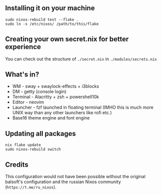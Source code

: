 ## Installing it on your machine
```
sudo nixos-rebuild test --flake .
sudo ln -s /etc/nixos/ /path/to/this/flake
```

## Creating your own secret.nix for better experience
You can check out the structure of `./secret.nix` in `./modules/secrets.nix`

## What's in?
* WM - sway + swaylock-effects + i3blocks
* DM - getty (console login)
* Terminal - Alacritty + zsh + powershell10k
* Editor - neovim
* Launcher - fzf launched in floating terminal (IMHO this is much more UNIX way than any other launchers like rofi etc.)
* Base16 theme engine and font engine

## Updating all packages
```
nix flake update
sudo nixos-rebuild switch
```

## Credits
This configuration would not have been possible without the original balsoft's
configuration and the russian Nixos community (`https://t.me/ru_nixos`).
